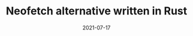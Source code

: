 ---
title: Neofetch alternative written in Rust
description: Neofetch is a TUI (Terminal User Interface) system information tool written in Bash. Neofetch may be one the most well known terminal applications, and for a good reason. It's highly configurable. However, it is slow... really slow. By no means is Bash a slow language, it just doesn't do so well with the overly massive 
date: 2021-07-17
slug: neofetch-alt-rust
# image:
categories:
    - 
    -
---